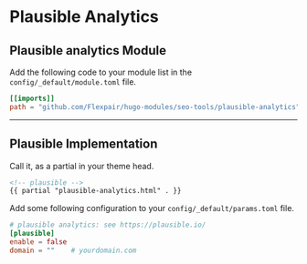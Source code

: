 # Plausible Analytics

## Plausible analytics Module

Add the following code to your module list in the `config/_default/module.toml` file.

```toml
[[imports]]
path = "github.com/Flexpair/hugo-modules/seo-tools/plausible-analytics"
```

<hr>

## Plausible Implementation

Call it, as a partial in your theme head.

```html
<!-- plausible -->
{{ partial "plausible-analytics.html" . }}
```

Add some following configuration to your `config/_default/params.toml` file.

```toml
# plausible analytics: see https://plausible.io/
[plausible]
enable = false
domain = ""    # yourdomain.com
```
